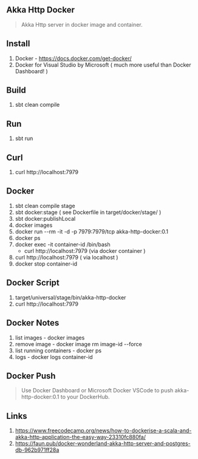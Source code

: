 Akka Http Docker
----------------
>Akka Http server in docker image and container.

Install
-------
1. Docker - https://docs.docker.com/get-docker/
2. Docker for Visual Studio by Microsoft  ( much more useful than Docker Dashboard! )

Build
-----
1. sbt clean compile

Run
---
1. sbt run

Curl
----
1. curl http://localhost:7979

Docker
------
1. sbt clean compile stage
2. sbt docker:stage  ( see Dockerfile in target/docker/stage/ )
3. sbt docker:publishLocal
4. docker images
5. docker run --rm -it -d -p 7979:7979/tcp akka-http-docker:0.1
6. docker ps
7. docker exec -it container-id /bin/bash
   * curl http://localhost:7979  (via docker container )
8. curl http://localhost:7979 ( via localhost )
9. docker stop container-id

Docker Script
-------------
1. target/universal/stage/bin/akka-http-docker
2. curl http://localhost:7979

Docker Notes
------------
1. list images - docker images
2. remove image - docker image rm image-id --force
3. list running containers - docker ps
4. logs - docker logs container-id

Docker Push
-----------
>Use Docker Dashboard or Microsoft Docker VSCode to push akka-http-docker:0.1 to your DockerHub.

Links
-----
1. https://www.freecodecamp.org/news/how-to-dockerise-a-scala-and-akka-http-application-the-easy-way-23310fc880fa/
2. https://faun.pub/docker-wonderland-akka-http-server-and-postgres-db-962b971ff28a